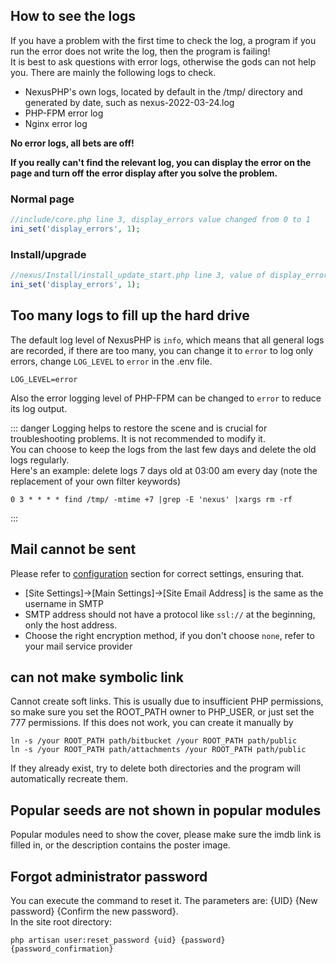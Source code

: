 <ArticleTopAd></ArticleTopAd>

## How to see the logs

If you have a problem with the first time to check the log, a program if you run the error does not write the log, then the program is failing!  
It is best to ask questions with error logs, otherwise the gods can not help you. There are mainly the following logs to check.  
- NexusPHP's own logs, located by default in the /tmp/ directory and generated by date, such as nexus-2022-03-24.log
- PHP-FPM error log
- Nginx error log

**No error logs, all bets are off!**
<img :src="$withBase('/images/show-the-error-log.jpg')">

**If you really can't find the relevant log, you can display the error on the page and turn off the error display after you solve the problem.**
### Normal page
```php
//include/core.php line 3, display_errors value changed from 0 to 1
ini_set('display_errors', 1);
```

### Install/upgrade
``` php
//nexus/Install/install_update_start.php line 3, value of display_errors changed from 0 to 1
ini_set('display_errors', 1);
```

## Too many logs to fill up the hard drive
The default log level of NexusPHP is `info`, which means that all general logs are recorded, if there are too many, you can change it to `error` to log only errors, change `LOG_LEVEL` to `error` in the .env file.
```
LOG_LEVEL=error
```
Also the error logging level of PHP-FPM can be changed to `error` to reduce its log output.

::: danger
Logging helps to restore the scene and is crucial for troubleshooting problems. It is not recommended to modify it.  
You can choose to keep the logs from the last few days and delete the old logs regularly.  
Here's an example: delete logs 7 days old at 03:00 am every day (note the replacement of your own filter keywords)

```
0 3 * * * * find /tmp/ -mtime +7 |grep -E 'nexus' |xargs rm -rf
```
:::

## Mail cannot be sent

Please refer to [configuration](./configuration.md#smtp-settings) section for correct settings, ensuring that.

- [Site Settings]->[Main Settings]->[Site Email Address] is the same as the username in SMTP
- SMTP address should not have a protocol like `ssl://` at the beginning, only the host address.
- Choose the right encryption method, if you don't choose `none`, refer to your mail service provider


## can not make symbolic link

Cannot create soft links. This is usually due to insufficient PHP permissions, so make sure you set the ROOT_PATH owner to PHP_USER, or just set the 777 permissions. If this does not work, you can create it manually by
```
ln -s /your ROOT_PATH path/bitbucket /your ROOT_PATH path/public
ln -s /your ROOT_PATH path/attachments /your ROOT_PATH path/public
```

If they already exist, try to delete both directories and the program will automatically recreate them.

## Popular seeds are not shown in popular modules

Popular modules need to show the cover, please make sure the imdb link is filled in, or the description contains the poster image.

## Forgot administrator password

You can execute the command to reset it. The parameters are: {UID} {New password} {Confirm the new password}.  
In the site root directory: 
```
php artisan user:reset_password {uid} {password} {password_confirmation}
```
